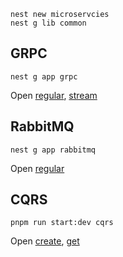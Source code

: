 ```fish
nest new microservcies
nest g lib common
```

## GRPC
```fish
nest g app grpc
```

Open [regular](http://localhost:3000/grpc?message=world), [stream](http://localhost:3000/grpc/stream?message=world)


## RabbitMQ
```fish
nest g app rabbitmq
```

Open [regular](http://localhost:3000/rmq?msg="hello")


## CQRS
```fish
pnpm run start:dev cqrs
```

Open [create](http://localhost:3005/cqrs?msg="hello"), [get](http://localhost:3005/cqrs/0)